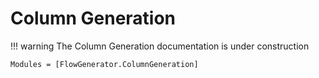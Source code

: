 # Column Generation

!!! warning
    The Column Generation documentation is under construction

```@autodocs
Modules = [FlowGenerator.ColumnGeneration]
```
